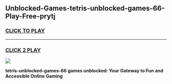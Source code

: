 
## Unblocked-Games-tetris-unblocked-games-66-Play-Free-prytj
<h3>
<a href="https://premium76.site?title=tetris-unblocked-games-66&ref=20A">CLICK TO PLAY</a></h3>
<hr>

<h3>
<a href="https://premium76.site?title=tetris-unblocked-games-66&ref=20A">CLICK 2 PLAY</a>
  
</h3>

<a href="https://premium76.site?title=tetris-unblocked-games-66&ref=20A"><img src="https://clearcache.store/games.png"></a>


**tetris-unblocked-games-66 games unblocked: Your Gateway to Fun and Accessible Online Gaming**
